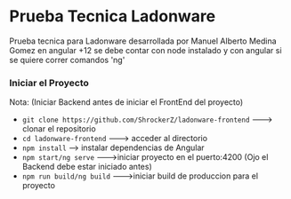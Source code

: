 Prueba Tecnica Ladonware
============
Prueba tecnica para Ladonware desarrollada por Manuel Alberto Medina Gomez en angular +12 
se debe contar con node instalado y con angular si se quiere correr comandos 'ng' 

### Iniciar el Proyecto
Nota: (Iniciar Backend antes de iniciar  el FrontEnd del proyecto)
- `git clone https://github.com/ShrockerZ/ladonware-frontend` ---> clonar el repositorio
- `cd ladonware-frontend` ---> acceder al directorio
- `npm install` --> instalar dependencias de Angular
- `npm start/ng serve`  	--->iniciar proyecto en el puerto:4200  (Ojo el Backend debe estar iniciado antes)
- `npm run build/ng build` 	--->iniciar build de produccion para el proyecto	
